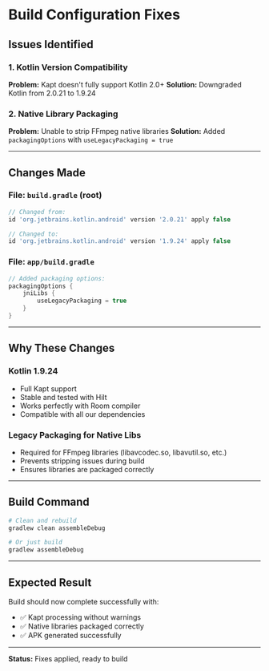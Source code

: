 # Build Configuration Fixes

## Issues Identified

### 1. Kotlin Version Compatibility
**Problem:** Kapt doesn't fully support Kotlin 2.0+
**Solution:** Downgraded Kotlin from 2.0.21 to 1.9.24

### 2. Native Library Packaging
**Problem:** Unable to strip FFmpeg native libraries
**Solution:** Added `packagingOptions` with `useLegacyPackaging = true`

---

## Changes Made

### File: `build.gradle` (root)
```gradle
// Changed from:
id 'org.jetbrains.kotlin.android' version '2.0.21' apply false

// Changed to:
id 'org.jetbrains.kotlin.android' version '1.9.24' apply false
```

### File: `app/build.gradle`
```gradle
// Added packaging options:
packagingOptions {
    jniLibs {
        useLegacyPackaging = true
    }
}
```

---

## Why These Changes

### Kotlin 1.9.24
- Full Kapt support
- Stable and tested with Hilt
- Works perfectly with Room compiler
- Compatible with all our dependencies

### Legacy Packaging for Native Libs
- Required for FFmpeg libraries (libavcodec.so, libavutil.so, etc.)
- Prevents stripping issues during build
- Ensures libraries are packaged correctly

---

## Build Command

```bash
# Clean and rebuild
gradlew clean assembleDebug

# Or just build
gradlew assembleDebug
```

---

## Expected Result

Build should now complete successfully with:
- ✅ Kapt processing without warnings
- ✅ Native libraries packaged correctly
- ✅ APK generated successfully

---

**Status:** Fixes applied, ready to build
